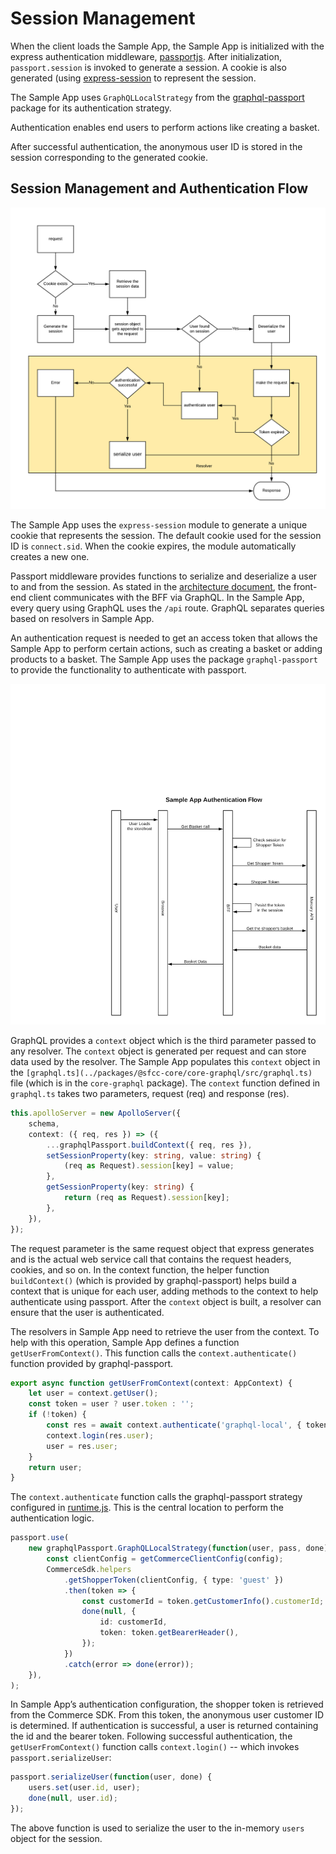 # Session Management

When the client loads the Sample App, the Sample App is initialized with the express authentication middleware, [passportjs](http://www.passportjs.org/). After initialization, `passport.session` is invoked to generate a session. A cookie is also generated (using [express-session](https://www.npmjs.com/package/express-session) to represent the session. 

The Sample App uses `GraphQLLocalStrategy` from the [graphql-passport](https://www.npmjs.com/package/graphql-passport) package for its authentication strategy. 

Authentication enables end users to perform actions like creating a basket. 

After successful authentication, the anonymous user ID is stored in the session corresponding to the generated cookie. 

## Session Management and Authentication Flow

![session management and authentication flow](SessionManagement.png)

The Sample App uses the `express-session` module to generate a unique cookie that represents the session. The default cookie used for the session ID is `connect.sid`. When the cookie expires, the module automatically creates a new one.

Passport middleware provides functions to serialize and deserialize a user to and from the session. As stated in the [architecture document](architecture.md), the front-end client communicates with the BFF via GraphQL. In the Sample App, every query using GraphQL uses the `/api` route. GraphQL separates queries based on resolvers in Sample App. 

An authentication request is needed to get an access token that allows the Sample App to perform certain actions, such as creating a basket or adding products to a basket. The Sample App uses the package `graphql-passport` to provide the functionality to authenticate with passport.

![authentication flow](authenticationFlow.png)

GraphQL provides a `context` object which is the third parameter passed to any resolver. The `context` object is generated per request and can store data used by the resolver. The Sample App populates this `context` object in the `[graphql.ts](../packages/@sfcc-core/core-graphql/src/graphql.ts)` file (which is in the `core-graphql` package). The `context` function defined in `graphql.ts` takes two parameters, request (req) and response (res).

```typescript
this.apolloServer = new ApolloServer({
    schema,
    context: ({ req, res }) => ({
        ...graphqlPassport.buildContext({ req, res }),
        setSessionProperty(key: string, value: string) {
            (req as Request).session[key] = value;
        },
        getSessionProperty(key: string) {
            return (req as Request).session[key];
        },
    }),
});
```
The request parameter is the same request object that express generates and is the actual web service call that contains the request headers, cookies, and so on. In the context function, the helper function `buildContext()` (which is provided by graphql-passport) helps build a context that is unique for each user, adding methods to the context to help authenticate using passport. After the `context` object is built, a resolver can ensure that the user is authenticated.

The resolvers in Sample App need to retrieve the user from the context. To help with this operation, Sample App defines a function `getUserFromContext()`. This function calls the `context.authenticate()` function provided by graphql-passport. 

```typescript
export async function getUserFromContext(context: AppContext) {
    let user = context.getUser();
    const token = user ? user.token : '';
    if (!token) {
        const res = await context.authenticate('graphql-local', { token });
        context.login(res.user);
        user = res.user;
    }
    return user;
}
```

The `context.authenticate` function calls the graphql-passport strategy configured in [runtime.js](../packages/storefront-lwc/scripts/runtime.js). This is the central location to perform the authentication logic.

```typescript
passport.use(
    new graphqlPassport.GraphQLLocalStrategy(function(user, pass, done) {
        const clientConfig = getCommerceClientConfig(config);
        CommerceSdk.helpers
            .getShopperToken(clientConfig, { type: 'guest' })
            .then(token => {
                const customerId = token.getCustomerInfo().customerId;
                done(null, {
                    id: customerId,
                    token: token.getBearerHeader(),
                });
            })
            .catch(error => done(error));
    }),
);
```

In Sample App’s authentication configuration, the shopper token is retrieved from the Commerce SDK. From this token, the anonymous user customer ID is determined. If authentication is successful, a user is returned containing the id and the bearer token. Following successful authentication, the `getUserFromContext()` function calls `context.login()` -- which invokes `passport.serializeUser`:

```typescript
passport.serializeUser(function(user, done) {
    users.set(user.id, user);
    done(null, user.id);
});
```

The above function is used to serialize the user to the in-memory `users` object for the session.
